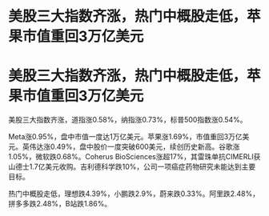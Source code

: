 # 美股三大指数齐涨，热门中概股走低，苹果市值重回3万亿美元

# 美股三大指数齐涨，热门中概股走低，苹果市值重回3万亿美元

美股三大指数齐涨，道指涨0.58%，纳指涨0.73%，标普500指数涨0.54%。

Meta涨0.95%，盘中市值一度达1万亿美元。苹果涨1.69%，市值重回3万亿美元。英伟达涨0.49%，盘中股价一度突破600美元，续创历史新高。谷歌涨1.05%，微软跌0.68%。Coherus
BioSciences涨超17%，其雷珠单抗CIMERLI获山德士1.7亿美元收购。吉利德科学跌10%，公司一项癌症药物研究未能达到主要目标。

热门中概股走低，理想跌4.39%，小鹏跌2.9%，蔚来跌0.33%。阿里跌2.48%，拼多多跌2.48%，B站跌1.86%。

